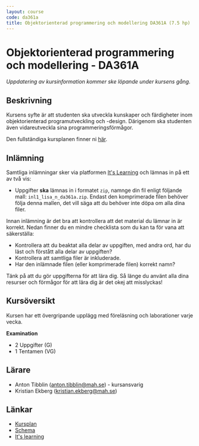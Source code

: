 ```yaml
---
layout: course
code: da361a
title: Objektorienterad programmering och modellering DA361A (7.5 hp)
---
```


# Objektorienterad programmering och modellering - DA361A

_Uppdatering av kursinformation kommer ske löpande under kursens gång._

## Beskrivning

Kursens syfte är att studenten ska utveckla kunskaper och färdigheter inom objektorienterad programutveckling och -design. Därigenom ska studenten även vidareutveckla sina programmeringsförmågor.

Den fullständiga kursplanen finner ni [här][kursplan].

## Inlämning

Samtliga inlämningar sker via platformen [It's Learning][itslearning] och lämnas in på ett av två vis:

* Uppgifter **ska** lämnas in i formatet `zip`, namnge din fil enligt följande mall: `inl1_lisa_n_da361a.zip`. Endast den komprimerade filen behöver följa denna mallen, det vill säga att du behöver inte döpa om alla dina filer.

Innan inlämning är det bra att kontrollera att det material du lämnar in är korrekt. Nedan finner du en mindre checklista som du kan ta för vana att säkerställa:

* Kontrollera att du beaktat alla delar av uppgiften, med andra ord, har du läst och förstått alla delar av uppgiften?
* Kontrollera att samtliga filer är inkluderade.
* Har den inlämnade filen (eller komprimerade filen) korrekt namn?

Tänk på att du gör uppgifterna för att lära dig. Så länge du använt alla dina resurser och förmågor för att lära dig är det okej att misslyckas!

## Kursöversikt

Kursen har ett övergripande upplägg med föreläsning och laborationer varje vecka.

**Examination**

* 2 Uppgifter (G)
* 1 Tentamen (VG)

## Lärare

* Anton Tibblin (anton.tibblin@mah.se) - kursansvarig
* Kristian Ekberg (kristian.ekberg@mah.se)

## Länkar

* [Kursplan][kursplan]
* [Schema][schema]
* [It's learning][itslearning]

[kursplan]: /courses/da361a/syllabus.html "Gå till kursplanen"
[schema]: http://schema.mah.se/setup/jsp/Schema.jsp?startDatum=idag&intervallTyp=m&intervallAntal=6&sprak=SV&sokMedAND=true&forklaringar=true&resurser=k.DA361A-20162-TS694- "Gå till schemat"
[itslearning]: https://mah.itslearning.com/elogin/ "Gå till It's learning"

